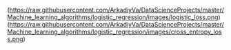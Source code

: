 (https://raw.githubusercontent.com/ArkadiyVa/DataScienceProjects/master/Machine_learning_algorithms/logistic_regression/images/logistic_loss.png)
(https://raw.githubusercontent.com/ArkadiyVa/DataScienceProjects/master/Machine_learning_algorithms/logistic_regression/images/cross_entropy_loss.png)